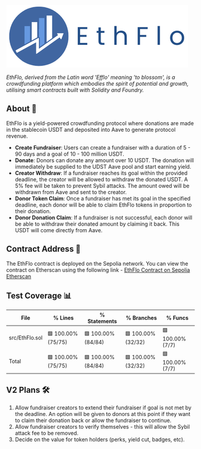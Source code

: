 ![EthFlo Logo](./images/textandlogo.png)

*EthFlo, derived from the Latin word 'Efflo' meaning 'to blossom', is a crowdfunding platform which embodies the spirit of potential and growth, utilising smart contracts built with Solidity and Foundry.*


## About 📄

EthFlo is a yield-powered crowdfunding protocol where donations are made in the stablecoin USDT and deposited into Aave to generate protocol revenue.


- **Create Fundraiser**: Users can create a fundraiser with a duration of 5 - 90 days and a goal of 10 - 100 million USDT. 
- **Donate**: Donors can donate any amount over 10 USDT. The donation will immediately be supplied to the UDST Aave pool and start earning yield.
- **Creator Withdraw**: If a fundraiser reaches its goal within the provided deadline, the creator will be allowed to withdraw the donated USDT. A 5% fee will be taken to prevent Sybil attacks. The amount owed will be withdrawn from Aave and sent to the creator.
- **Donor Token Claim**: Once a fundraiser has met its goal in the specified deadline, each donor will be able to claim EthFlo tokens in proportion to their donation. 
- **Donor Donation Claim**: If a fundraiser is not successful, each donor will be able to withdraw their donated amount by claiming it back. This USDT will come directly from Aave.

## Contract Address 🔗

The EthFlo contract is deployed on the Sepolia network. You can view the contract on Etherscan using the following link - [EthFlo Contract on Sepolia Etherscan](https://sepolia.etherscan.io/address/0x189CBb5B4124d2eA6c997b9f0b4013D7DEA492fc)

## Test Coverage 📊

| File                      | % Lines         | % Statements    | % Branches      | % Funcs       |
|---------------------------|-----------------|-----------------|-----------------|---------------|
| src/EthFlo.sol            | 🟩 100.00% (75/75) | 🟩 100.00% (84/84) | 🟩 100.00% (32/32) | 🟩 100.00% (7/7) |
| Total                     | 🟩 100.00% (75/75) | 🟩 100.00% (84/84) | 🟩 100.00% (32/32) | 🟩 100.00% (7/7) |


## V2 Plans 🛠️

1. Allow fundraiser creators to extend their fundraiser if goal is not met by the deadline. An option will be given to donors at this point if they want to claim their donation back or allow the fundraiser to continue.
2. Allow fundraiser creators to verify themselves - this will allow the Sybil attack fee to be removed.
3. Decide on the value for token holders (perks, yield cut, badges, etc).